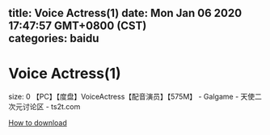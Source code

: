 
title: Voice Actress(1)
date: Mon Jan 06 2020 17:47:57 GMT+0800 (CST)    
categories: baidu
---

# Voice Actress(1)
size: 0
 【PC】【度盘】VoiceActress【配音演员】【575M】 - Galgame - 天使二次元讨论区 - ts2t.com
 

[How to download](https://bpcam.bemobtrk.com/go/2ceec3aa-1ca2-46d6-b9ff-aaa5c184517c?jno=2738)